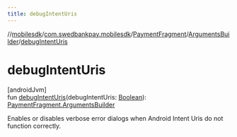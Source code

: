 ```yaml
---
title: debugIntentUris
---
```

//[mobilesdk](../../../../index.html)/[com.swedbankpay.mobilesdk](../../index.html)/[PaymentFragment](../index.html)/[ArgumentsBuilder](index.html)/[debugIntentUris](debug-intent-uris.html)



# debugIntentUris



[androidJvm]\
fun [debugIntentUris](debug-intent-uris.html)(debugIntentUris: [Boolean](https://kotlinlang.org/api/latest/jvm/stdlib/kotlin/-boolean/index.html)): [PaymentFragment.ArgumentsBuilder](index.html)



Enables or disables verbose error dialogs when Android Intent Uris do not function correctly.




